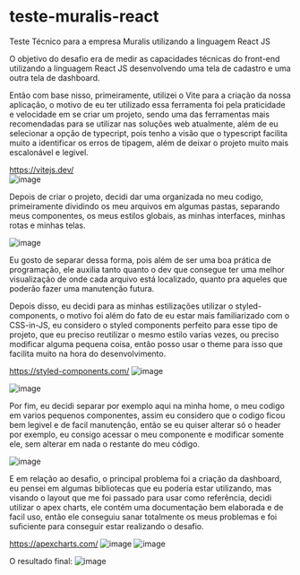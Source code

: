 # teste-muralis-react
Teste Técnico para a empresa Muralis utilizando a linguagem React JS

O objetivo do desafio era de medir as capacidades técnicas do front-end utilizando a linguagem React JS desenvolvendo uma tela de cadastro e uma outra tela de dashboard.

Então com base nisso, primeiramente, utilizei o Vite para a criação da nossa aplicação, o motivo de eu ter utilizado essa ferramenta foi pela praticidade e velocidade em se criar um projeto, sendo uma das ferramentas mais recomendadas para se utilizar nas soluções web atualmente, além de eu selecionar a opção de typecript, pois tenho a visão que o typescript facilita muito a identificar os erros de tipagem, além de deixar o projeto muito mais escalonável e legivel.

https://vitejs.dev/  
![image](https://user-images.githubusercontent.com/40373628/227832845-4edb85c9-a817-4ceb-a055-ab2e0daffd3b.png)


Depois de criar o projeto, decidi dar uma organizada no meu codigo, primeiramente dividindo os meu arquivos em algumas pastas, separando meus componentes, os meus estilos globais, as minhas interfaces, minhas rotas e minhas telas. 

![image](https://user-images.githubusercontent.com/40373628/227833584-d8b7dc38-8f0b-4c43-8647-30f396c76f07.png)

Eu gosto de separar dessa forma, pois além de ser uma boa prática de programação, ele auxilia tanto quanto o dev que consegue ter uma melhor visualização de onde cada arquivo está localizado, quanto pra aqueles que poderão fazer uma manutenção futura.

Depois disso, eu decidi para as minhas estilizações utilizar o styled-components, o motivo foi além do fato de eu estar mais familiarizado com o CSS-in-JS, eu considero o styled components perfeito para esse tipo de projeto, que eu preciso reutilizar o mesmo estilo varias vezes, ou preciso modificar alguma pequena coisa, então posso usar o theme para isso que facilita muito na hora do desenvolvimento.

https://styled-components.com/
![image](https://user-images.githubusercontent.com/40373628/227834589-292d7a28-7098-4c57-bb30-f924c39c011c.png)

![image](https://user-images.githubusercontent.com/40373628/227834655-13f1df0a-9b7a-4fa9-bb60-4f0c778038be.png)

Por fim, eu decidi separar por exemplo aqui na minha home, o meu codigo em varios pequenos componentes, assim  eu considero que o codigo ficou bem legivel e de facil manutenção, então se eu quiser alterar só o header por exemplo, eu consigo acessar o meu componente e modificar somente ele, sem alterar em nada o restante do meu código.

![image](https://user-images.githubusercontent.com/40373628/227835050-bb220124-eb5e-46a7-a53a-7ff71692b0f7.png)

E em relação ao desafio, o principal problema foi a criação da dashboard, eu pensei em algumas bibliotecas que eu poderia estar utilizando, mas visando o layout que me foi passado para usar como referência, decidi utilizar o apex charts, ele contém uma documentação bem elaborada e de facil uso, então ele conseguiu sanar totalmente os meus problemas e foi suficiente para conseguir estar realizando o desafio.

https://apexcharts.com/
![image](https://user-images.githubusercontent.com/40373628/227835478-0c3c4cf2-8398-4d99-ac16-058507e92cc0.png)
![image](https://user-images.githubusercontent.com/40373628/227835555-e47a71c4-469c-4701-bb0e-01ccf0153c6f.png)

O resultado final: 
![image](https://user-images.githubusercontent.com/40373628/228109655-c6079bf7-f9b6-4d3b-813c-4e27d1c1af0a.png)





